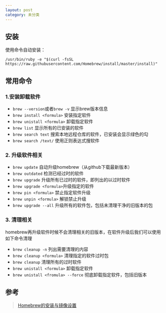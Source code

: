 ```yaml
---
layout: post
category: 未分类
---
```


## 安装

使用命令自动安装：
```shell
/usr/bin/ruby -e "$(curl -fsSL https://raw.githubusercontent.com/Homebrew/install/master/install)"
```

## 常用命令

### 1.安装卸载软件

- `brew --version`或者`brew -v` 显示brew版本信息
- `brew install <formula>` 安装指定软件
- `brew unistall <formula>` 卸载指定软件
- `brew list`  显示所有的已安装的软件
- `brew search text` 搜索本地远程仓库的软件，已安装会显示绿色的勾
- `brew search /text/` 使用正则表达式搜软件


### 2. 升级软件相关

- `brew update` 自动升级homebrew（从github下载最新版本）
- `brew outdated` 检测已经过时的软件
- `brew upgrade`  升级所有已过时的软件，即列出的以过时软件
- `brew upgrade <formula>`升级指定的软件
- `brew pin <formula>` 禁止指定软件升级
- `brew unpin <formula>` 解锁禁止升级
- `brew upgrade --all` 升级所有的软件包，包括未清理干净的旧版本的包


### 3. 清理相关
homebrew再升级软件时候不会清理相关的旧版本，在软件升级后我们可以使用如下命令清理

- `brew cleanup -n` 列出需要清理的内容
- `brew cleanup <formula>` 清理指定的软件过时包
- `brew cleanup` 清理所有的过时软件
- `brew unistall <formula>` 卸载指定软件
- `brew unistall <fromula> --force` 彻底卸载指定软件，包括旧版本

## 参考

> [Homebrew的安装与镜像设置](https://zhuanlan.zhihu.com/p/59805070)
